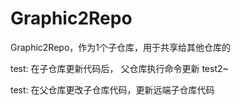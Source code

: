 # Graphic2Repo
Graphic2Repo，作为1个子仓库，用于共享给其他仓库的

test: 在子仓库更新代码后， 父仓库执行命令更新
test2~

test: 在父仓库更改子仓库代码，更新远端子仓库代码
